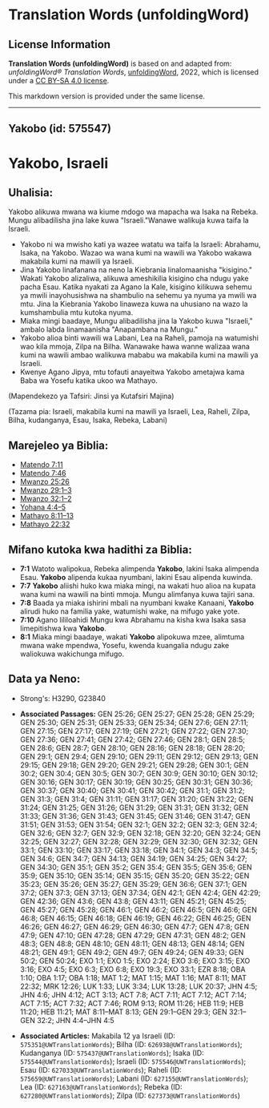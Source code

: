 # Translation Words (unfoldingWord)

## License Information

**Translation Words (unfoldingWord)** is based on and adapted from: _unfoldingWord® Translation Words_, [unfoldingWord](https://unfoldingword.org/utw), 2022, which is licensed under a [CC BY-SA 4.0 license](https://creativecommons.org/licenses/by-sa/4.0/legalcode.en).

This markdown version is provided under the same license.



--------------------------------

## Yakobo (id: 575547)

Yakobo, Israeli
===============

Uhalisia:
---------

Yakobo alikuwa mwana wa kiume mdogo wa mapacha wa Isaka na Rebeka. Mungu alibadilisha jina lake kuwa "Israeli."Wanawe walikuja kuwa taifa la Israeli.

* Yakobo ni wa mwisho kati ya wazee watatu wa taifa la Israeli: Abrahamu, Isaka, na Yakobo. Wazao wa wana kumi na wawili wa Yakobo wakawa makabila kumi na mawili ya Israeli.
* Jina Yakobo linafanana na neno la Kiebrania linalomaanisha "kisigino." Wakati Yakobo alizaliwa, alikuwa ameshikilia kisigino cha ndugu yake pacha Esau. Katika nyakati za Agano la Kale, kisigino kilikuwa sehemu ya mwili inayohusishwa na shambulio na sehemu ya nyuma ya mwili wa mtu. Jina la Kiebrania Yakobo linaweza kuwa na uhusiano na wazo la kumshambulia mtu kutoka nyuma.
* Miaka mingi baadaye, Mungu alibadilisha jina la Yakobo kuwa "Israeli," ambalo labda linamaanisha "Anapambana na Mungu."
* Yakobo alioa binti wawili wa Labani, Lea na Raheli, pamoja na watumishi wao kila mmoja, Zilpa na Bilha. Wanawake hawa wanne walizaa wana kumi na wawili ambao walikuwa mababu wa makabila kumi na mawili ya Israeli.
* Kwenye Agano Jipya, mtu tofauti anayeitwa Yakobo ametajwa kama Baba wa Yosefu katika ukoo wa Mathayo.

(Mapendekezo ya Tafsiri: Jinsi ya Kutafsiri Majina)

(Tazama pia: Israeli, makabila kumi na mawili ya Israeli, Lea, Raheli, Zilpa, Bilha, kudanganya, Esau, Isaka, Rebeka, Labani)

Marejeleo ya Biblia:
--------------------

* [Matendo 7:11](https://ref.ly/Acts7:11)
* [Matendo 7:46](https://ref.ly/Acts7:46)
* [Mwanzo 25:26](https://ref.ly/Gen25:26)
* [Mwanzo 29:1–3](https://ref.ly/Gen29:1-Gen29:3)
* [Mwanzo 32:1–2](https://ref.ly/Gen32:1-Gen32:2)
* [Yohana 4:4–5](https://ref.ly/John4:4-John4:5)
* [Mathayo 8:11–13](https://ref.ly/Matt8:11-Matt8:13)
* [Mathayo 22:32](https://ref.ly/Matt22:32)

Mifano kutoka kwa hadithi za Biblia:
------------------------------------

* **7:1** Watoto walipokua, Rebeka alimpenda **Yakobo**, lakini Isaka alimpenda Esau. **Yakobo** alipenda kukaa nyumbani, lakini Esau alipenda kuwinda.
* **7:7** **Yakobo** aliishi huko kwa miaka mingi, na wakati huo alioa na kupata wana kumi na wawili na binti mmoja. Mungu alimfanya kuwa tajiri sana.
* **7:8** Baada ya miaka ishirini mbali na nyumbani kwake Kanaani, **Yakobo** alirudi huko na familia yake, watumishi wake, na mifugo yake yote.
* **7:10** Agano lililoahidi Mungu kwa Abrahamu na kisha kwa Isaka sasa limepitishwa kwa **Yakobo**.
* **8:1** Miaka mingi baadaye, wakati **Yakobo** alipokuwa mzee, alimtuma mwana wake mpendwa, Yosefu, kwenda kuangalia ndugu zake waliokuwa wakichunga mifugo.

Data ya Neno:
-------------

* Strong's: H3290, G23840

* **Associated Passages:** GEN 25:26; GEN 25:27; GEN 25:28; GEN 25:29; GEN 25:30; GEN 25:31; GEN 25:33; GEN 25:34; GEN 27:6; GEN 27:11; GEN 27:15; GEN 27:17; GEN 27:19; GEN 27:21; GEN 27:22; GEN 27:30; GEN 27:36; GEN 27:41; GEN 27:42; GEN 27:46; GEN 28:1; GEN 28:5; GEN 28:6; GEN 28:7; GEN 28:10; GEN 28:16; GEN 28:18; GEN 28:20; GEN 29:1; GEN 29:4; GEN 29:10; GEN 29:11; GEN 29:12; GEN 29:13; GEN 29:15; GEN 29:18; GEN 29:20; GEN 29:21; GEN 29:28; GEN 30:1; GEN 30:2; GEN 30:4; GEN 30:5; GEN 30:7; GEN 30:9; GEN 30:10; GEN 30:12; GEN 30:16; GEN 30:17; GEN 30:19; GEN 30:25; GEN 30:31; GEN 30:36; GEN 30:37; GEN 30:40; GEN 30:41; GEN 30:42; GEN 31:1; GEN 31:2; GEN 31:3; GEN 31:4; GEN 31:11; GEN 31:17; GEN 31:20; GEN 31:22; GEN 31:24; GEN 31:25; GEN 31:26; GEN 31:29; GEN 31:31; GEN 31:32; GEN 31:33; GEN 31:36; GEN 31:43; GEN 31:45; GEN 31:46; GEN 31:47; GEN 31:51; GEN 31:53; GEN 31:54; GEN 32:1; GEN 32:2; GEN 32:3; GEN 32:4; GEN 32:6; GEN 32:7; GEN 32:9; GEN 32:18; GEN 32:20; GEN 32:24; GEN 32:25; GEN 32:27; GEN 32:28; GEN 32:29; GEN 32:30; GEN 32:32; GEN 33:1; GEN 33:10; GEN 33:17; GEN 33:18; GEN 34:1; GEN 34:3; GEN 34:5; GEN 34:6; GEN 34:7; GEN 34:13; GEN 34:19; GEN 34:25; GEN 34:27; GEN 34:30; GEN 35:1; GEN 35:2; GEN 35:4; GEN 35:5; GEN 35:6; GEN 35:9; GEN 35:10; GEN 35:14; GEN 35:15; GEN 35:20; GEN 35:22; GEN 35:23; GEN 35:26; GEN 35:27; GEN 35:29; GEN 36:6; GEN 37:1; GEN 37:2; GEN 37:3; GEN 37:13; GEN 37:34; GEN 42:1; GEN 42:4; GEN 42:29; GEN 42:36; GEN 43:6; GEN 43:8; GEN 43:11; GEN 45:21; GEN 45:25; GEN 45:27; GEN 45:28; GEN 46:1; GEN 46:2; GEN 46:5; GEN 46:6; GEN 46:8; GEN 46:15; GEN 46:18; GEN 46:19; GEN 46:22; GEN 46:25; GEN 46:26; GEN 46:27; GEN 46:29; GEN 46:30; GEN 47:7; GEN 47:8; GEN 47:9; GEN 47:10; GEN 47:28; GEN 47:29; GEN 47:31; GEN 48:2; GEN 48:3; GEN 48:8; GEN 48:10; GEN 48:11; GEN 48:13; GEN 48:14; GEN 48:21; GEN 49:1; GEN 49:2; GEN 49:7; GEN 49:24; GEN 49:33; GEN 50:2; GEN 50:24; EXO 1:1; EXO 1:5; EXO 2:24; EXO 3:6; EXO 3:15; EXO 3:16; EXO 4:5; EXO 6:3; EXO 6:8; EXO 19:3; EXO 33:1; EZR 8:18; OBA 1:10; OBA 1:17; OBA 1:18; MAT 1:2; MAT 1:15; MAT 1:16; MAT 8:11; MAT 22:32; MRK 12:26; LUK 1:33; LUK 3:34; LUK 13:28; LUK 20:37; JHN 4:5; JHN 4:6; JHN 4:12; ACT 3:13; ACT 7:8; ACT 7:11; ACT 7:12; ACT 7:14; ACT 7:15; ACT 7:32; ACT 7:46; ROM 9:13; ROM 11:26; HEB 11:9; HEB 11:20; HEB 11:21; MAT 8:11–MAT 8:13; GEN 29:1–GEN 29:3; GEN 32:1–GEN 32:2; JHN 4:4–JHN 4:5
* **Associated Articles:** Makabila 12 ya Israeli (ID: `575351@UWTranslationWords`); Bilha (ID: `626938@UWTranslationWords`); Kudanganya (ID: `575437@UWTranslationWords`); Isaka (ID: `575544@UWTranslationWords`); Israeli (ID: `575546@UWTranslationWords`); Esau (ID: `627033@UWTranslationWords`); Raheli (ID: `575659@UWTranslationWords`); Labani (ID: `627155@UWTranslationWords`); Lea (ID: `627163@UWTranslationWords`); Rebeka (ID: `627280@UWTranslationWords`); Zilpa (ID: `627373@UWTranslationWords`)

